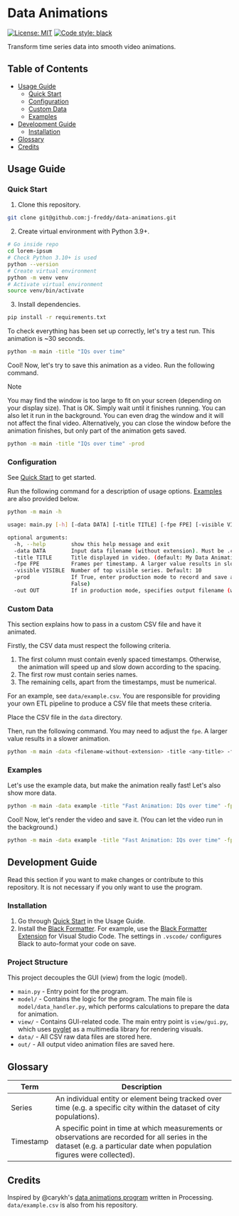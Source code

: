 # Data Animations

[![License: MIT](https://img.shields.io/badge/License-MIT-yellow.svg)](https://opensource.org/licenses/MIT) [![Code style: black](https://img.shields.io/badge/code%20style-black-000000.svg)](https://github.com/psf/black)

Transform time series data into smooth video animations.

## Table of Contents

- [Usage Guide](#usage-guide)
    - [Quick Start](#quick-start)
    - [Configuration](#configuration)
    - [Custom Data](#custom-data)
    - [Examples](#examples)
- [Development Guide](#development-guide)
    - [Installation](#installation)
- [Glossary](#glossary)
- [Credits](#credits)

## Usage Guide

### Quick Start

1. Clone this repository.

```sh
git clone git@github.com:j-freddy/data-animations.git
```

2. Create virtual environment with Python 3.9+.

```sh
# Go inside repo
cd lorem-ipsum
# Check Python 3.10+ is used
python --version
# Create virtual environment
python -m venv venv
# Activate virtual environment
source venv/bin/activate
```

3. Install dependencies.

```sh
pip install -r requirements.txt
```

To check everything has been set up correctly, let's try a test run. This
animation is ~30 seconds.
```sh
python -m main -title "IQs over time"
```

Cool! Now, let's try to save this animation as a video. Run the following
command.

> [!NOTE]
> You may find the window is too large to fit on your screen (depending on your
> display size). That is OK. Simply wait until it finishes running. You can
> also let it run in the background. You can even drag the window and it will
> not affect the final video. Alternatively, you can close the window before
> the animation finishes, but only part of the animation gets saved.
```sh
python -m main -title "IQs over time" -prod
```

### Configuration

See [Quick Start](#quick-start) to get started.

Run the following command for a description of usage options.
[Examples](#examples) are also provided below.

```sh
python -m main -h
```
```sh
usage: main.py [-h] [-data DATA] [-title TITLE] [-fpe FPE] [-visible VISIBLE] [-prod] [-out OUT]

optional arguments:
  -h, --help        show this help message and exit
  -data DATA        Input data filename (without extension). Must be .csv and reside in data/. Default: example
  -title TITLE      Title displayed in video. (default: My Data Animation)
  -fpe FPE          Frames per timestamp. A larger value results in slower animation. Default: 2.5
  -visible VISIBLE  Number of top visible series. Default: 10
  -prod             If True, enter production mode to record and save animation as .mp4 file. Default: False (default:
                    False)
  -out OUT          If in production mode, specifies output filename (without extension). Default: video
```

### Custom Data

This section explains how to pass in a custom CSV file and have it animated.

Firstly, the CSV data must respect the following criteria.
1. The first column must contain evenly spaced timestamps. Otherwise, the
    animation will speed up and slow down according to the spacing.
2. The first row must contain series names.
3. The remaining cells, apart from the timestamps, must be numerical.

For an example, see `data/example.csv`. You are responsible for providing your
own ETL pipeline to produce a CSV file that meets these criteria.

Place the CSV file in the `data` directory.

Then, run the following command. You may need to adjust the `fpe`. A larger
value results in a slower animation.
```sh
python -m main -data <filename-without-extension> -title <any-title> -fpe <fpe>
```

### Examples

Let's use the example data, but make the animation really fast! Let's also show
more data.

```sh
python -m main -data example -title "Fast Animation: IQs over time" -fpe 0.5 -visible 14
```

Cool! Now, let's render the video and save it. (You can let the video run in the
background.)

```sh
python -m main -data example -title "Fast Animation: IQs over time" -fpe 0.5 -visible 14 -prod -out speedyvid
```

## Development Guide

Read this section if you want to make changes or contribute to this repository.
It is not necessary if you only want to use the program.

### Installation

1. Go through [Quick Start](#quick-start) in the Usage Guide.
2. Install the [Black Formatter][black-formatter]. For example, use the [Black
   Formatter Extension][black-formatter-vscode] for Visual Studio Code. The
   settings in `.vscode/` configures Black to auto-format your code on save.

[black-formatter]: https://black.readthedocs.io/en/stable/
[black-formatter-vscode]: https://marketplace.visualstudio.com/items?itemName=ms-python.black-formatter

### Project Structure

This project decouples the GUI (view) from the logic (model).

- `main.py` - Entry point for the program.
- `model/` - Contains the logic for the program. The main file is
  `model/data_handler.py`, which performs calculations to prepare the data for
  animation.
- `view/` - Contains GUI-related code. The main entry point is `view/gui.py`,
  which uses [pyglet][pyglet-docs] as a multimedia library for rendering
  visuals.
- `data/` - All CSV raw data files are stored here.
- `out/` - All output video animation files are saved here.

[pyglet-docs]: https://pyglet.readthedocs.io/en/latest/

## Glossary

| Term           | Description                                                 |
|----------------|------------------------------------------------------------ |
| Series         | An individual entity or element being tracked over time (e.g. a specific city within the dataset of city populations). |
| Timestamp      | A specific point in time at which measurements or observations are recorded for all series in the dataset (e.g. a particular date when population figures were collected). |

## Credits

Inspired by @carykh's [data animations program][carykh-drawer] written in
Processing. `data/example.csv` is also from his repository.

[carykh-drawer]: https://github.com/carykh/AbacabaTutorialDrawer

